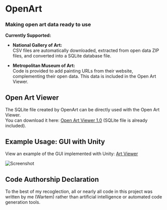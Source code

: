 # OpenArt
### Making open art data ready to use

**Currently Supported:**

- **National Gallery of Art:**  
  CSV files are automatically downloaded, extracted from open data ZIP files, and converted into a SQLite database file.

- **Metropolitan Museum of Art:**  
  Code is provided to add painting URLs from their website, complementing their open data. This data is included in the Open Art Viewer.

## Open Art Viewer
The SQLite file created by OpenArt can be directly used with the Open Art Viewer.  
You can download it here: [Open Art Viewer 1.0](https://wartem.net/files/OpenArtViewer%201.0.zip) (SQLite file is already included).

## Example Usage: GUI with Unity
View an example of the GUI implemented with Unity: [Art Viewer](https://sites.google.com/view/wartem/art-viewer)

![Screenshot](https://github.com/user-attachments/assets/ac6bfd24-6198-4d5f-af97-cc5a05e05125)

## Code Authorship Declaration
To the best of my recoglection, all or nearly all code in this project was written by me (Wartem) rather than 
artificial intelligence or automated code generation tools.
